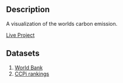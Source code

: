 ## Description
 A visualization of the worlds carbon emission.

 [Live Project](https://kamsiy.github.io/carbon-emissions)


## Datasets
1. [World Bank](http://api.worldbank.org/v2/en/indicator/EN.ATM.CO2E.PC?downloadformat=csv)
2. [CCPi rankings](https://germanwatch.org/en/download/8599.pdf)